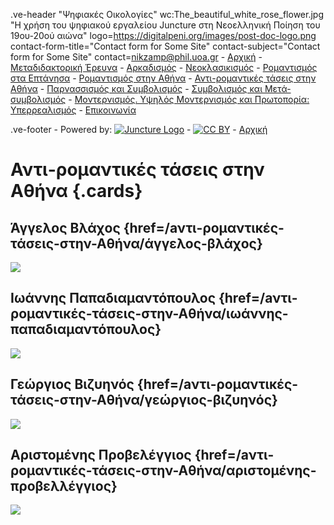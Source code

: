 .ve-header "Ψηφιακές Οικολογίες" wc:The_beautiful_white_rose_flower.jpg "Η χρήση του ψηφιακού εργαλείου Juncture στη Νεοελληνική Ποίηση του 19ου-20ού αιώνα" logo=https://digitalpeni.org/images/post-doc-logo.png contact-form-title="Contact form for Some Site" contact-subject="Contact form for Some Site" contact=nikzamp@phil.uoa.gr
    - [Αρχική](/)
    - [Μεταδιδακτορική Έρευνα](/έρευνα)
    - [Αρκαδισμός](/aρκαδισμός)
    - [Νεοκλασικισμός](/nεοκλασικισμός)
    - [Ρομαντισμός στα Επτάνησα](/pομαντισμός-στα-eπτάνησα)
    - [Ρομαντισμός στην Αθήνα](/pομαντισμός-στην-aθήνα)
    - [Αντι-ρομαντικές τάσεις στην Αθήνα](/aντι-ρομαντικές-τάσεις-στην-Αθήνα)
    - [Παρνασσισμός και Συμβολισμός](/παρνασσισμός-συμβολισμός)
    - [Συμβολισμός και Μετά-συμβολισμός](/Συμβολισμός-Μετα-συμβολισμός)
    - [Μοντερνισμός. Υψηλός Μοντερνισμός και Πρωτοπορία: Υπερρεαλισμός](/μοντερνισμός-υψηλός-μοντερνισμός-πρωτοπορία-υπερρεαλισμός)
    - [Επικοινωνία](/contact)

<style>
    #juncture {
        background-color: #cae3ca;
    }
</style>  

.ve-footer
    - Powered by: [![Juncture Logo](https://juncture-digital.github.io/juncture/static/images/juncture-logo.png)](https://juncture-digital.org)
    - [![CC BY](https://licensebuttons.net/l/by/4.0/88x31.png)](https://creativecommons.org/licenses/by/4.0/)
    - [Αρχική](/)

# Αντι-ρομαντικές τάσεις στην Αθήνα {.cards}

## Άγγελος Βλάχος {href=/aντι-ρομαντικές-τάσεις-στην-Αθήνα/άγγελος-βλάχος}

![](https://digitalpeni.org/aντι-ρομαντικές-τάσεις-στην-Αθήνα/vlachos.jpg)

## Ιωάννης Παπαδιαμαντόπουλος {href=/aντι-ρομαντικές-τάσεις-στην-Αθήνα/ιωάννης-παπαδιαμαντόπουλος}

![](https://upload.wikimedia.org/wikipedia/commons/7/7a/Jean_Mor%C3%A9as_1910.jpg)

## Γεώργιος Βιζυηνός {href=/aντι-ρομαντικές-τάσεις-στην-Αθήνα/γεώργιος-βιζυηνός}

![](https://digitalpeni.org/aντι-ρομαντικές-τάσεις-στην-Αθήνα/vizyinos.jpeg)

## Αριστομένης Προβελέγγιος {href=/aντι-ρομαντικές-τάσεις-στην-Αθήνα/αριστομένης-προβελλέγγιος}

![](https://upload.wikimedia.org/wikipedia/commons/4/4b/Aristomenis_Probeleggios.JPG)

